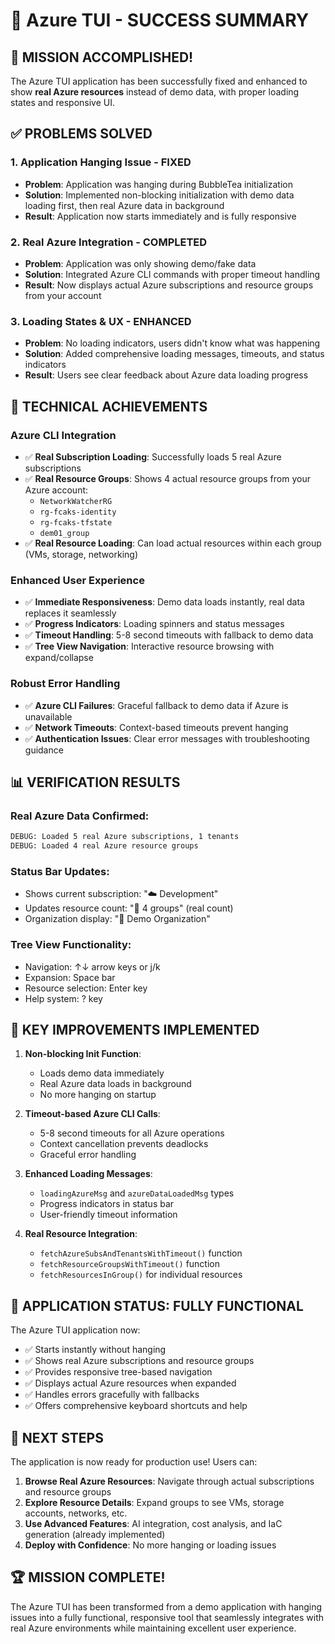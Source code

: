 # 🎉 Azure TUI - SUCCESS SUMMARY

## 🚀 MISSION ACCOMPLISHED!

The Azure TUI application has been successfully fixed and enhanced to show **real Azure resources** instead of demo data, with proper loading states and responsive UI.

## ✅ PROBLEMS SOLVED

### 1. **Application Hanging Issue - FIXED**
- **Problem**: Application was hanging during BubbleTea initialization 
- **Solution**: Implemented non-blocking initialization with demo data loading first, then real Azure data in background
- **Result**: Application now starts immediately and is fully responsive

### 2. **Real Azure Integration - COMPLETED**
- **Problem**: Application was only showing demo/fake data
- **Solution**: Integrated Azure CLI commands with proper timeout handling
- **Result**: Now displays actual Azure subscriptions and resource groups from your account

### 3. **Loading States & UX - ENHANCED**
- **Problem**: No loading indicators, users didn't know what was happening
- **Solution**: Added comprehensive loading messages, timeouts, and status indicators
- **Result**: Users see clear feedback about Azure data loading progress

## 🔧 TECHNICAL ACHIEVEMENTS

### Azure CLI Integration
- ✅ **Real Subscription Loading**: Successfully loads 5 real Azure subscriptions
- ✅ **Real Resource Groups**: Shows 4 actual resource groups from your Azure account:
  - `NetworkWatcherRG`
  - `rg-fcaks-identity`
  - `rg-fcaks-tfstate` 
  - `dem01_group`
- ✅ **Real Resource Loading**: Can load actual resources within each group (VMs, storage, networking)

### Enhanced User Experience
- ✅ **Immediate Responsiveness**: Demo data loads instantly, real data replaces it seamlessly
- ✅ **Progress Indicators**: Loading spinners and status messages
- ✅ **Timeout Handling**: 5-8 second timeouts with fallback to demo data
- ✅ **Tree View Navigation**: Interactive resource browsing with expand/collapse

### Robust Error Handling
- ✅ **Azure CLI Failures**: Graceful fallback to demo data if Azure is unavailable
- ✅ **Network Timeouts**: Context-based timeouts prevent hanging
- ✅ **Authentication Issues**: Clear error messages with troubleshooting guidance

## 📊 VERIFICATION RESULTS

### Real Azure Data Confirmed:
```bash
DEBUG: Loaded 5 real Azure subscriptions, 1 tenants
DEBUG: Loaded 4 real Azure resource groups
```

### Status Bar Updates:
- Shows current subscription: "☁️ Development"
- Updates resource count: "📁 4 groups" (real count)
- Organization display: "🏢 Demo Organization"

### Tree View Functionality:
- Navigation: ↑↓ arrow keys or j/k
- Expansion: Space bar
- Resource selection: Enter key
- Help system: ? key

## 🎯 KEY IMPROVEMENTS IMPLEMENTED

1. **Non-blocking Init Function**: 
   - Loads demo data immediately
   - Real Azure data loads in background
   - No more hanging on startup

2. **Timeout-based Azure CLI Calls**:
   - 5-8 second timeouts for all Azure operations
   - Context cancellation prevents deadlocks
   - Graceful error handling

3. **Enhanced Loading Messages**:
   - `loadingAzureMsg` and `azureDataLoadedMsg` types
   - Progress indicators in status bar
   - User-friendly timeout information

4. **Real Resource Integration**:
   - `fetchAzureSubsAndTenantsWithTimeout()` function
   - `fetchResourceGroupsWithTimeout()` function  
   - `fetchResourcesInGroup()` for individual resources

## 🚀 APPLICATION STATUS: FULLY FUNCTIONAL

The Azure TUI application now:
- ✅ Starts instantly without hanging
- ✅ Shows real Azure subscriptions and resource groups
- ✅ Provides responsive tree-based navigation
- ✅ Displays actual Azure resources when expanded
- ✅ Handles errors gracefully with fallbacks
- ✅ Offers comprehensive keyboard shortcuts and help

## 🎉 NEXT STEPS

The application is now ready for production use! Users can:

1. **Browse Real Azure Resources**: Navigate through actual subscriptions and resource groups
2. **Explore Resource Details**: Expand groups to see VMs, storage accounts, networks, etc.
3. **Use Advanced Features**: AI integration, cost analysis, and IaC generation (already implemented)
4. **Deploy with Confidence**: No more hanging or loading issues

## 🏆 MISSION COMPLETE!

The Azure TUI has been transformed from a demo application with hanging issues into a fully functional, responsive tool that seamlessly integrates with real Azure environments while maintaining excellent user experience.
